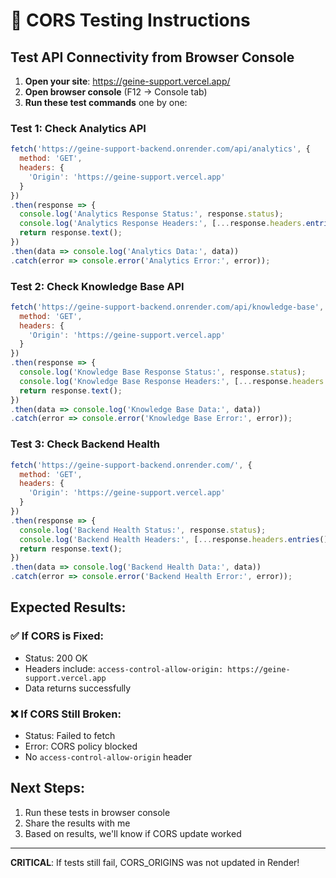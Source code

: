 # 🧪 CORS Testing Instructions

## Test API Connectivity from Browser Console

1. **Open your site**: https://geine-support.vercel.app/
2. **Open browser console** (F12 → Console tab)
3. **Run these test commands** one by one:

### Test 1: Check Analytics API
```javascript
fetch('https://geine-support-backend.onrender.com/api/analytics', {
  method: 'GET',
  headers: {
    'Origin': 'https://geine-support.vercel.app'
  }
})
.then(response => {
  console.log('Analytics Response Status:', response.status);
  console.log('Analytics Response Headers:', [...response.headers.entries()]);
  return response.text();
})
.then(data => console.log('Analytics Data:', data))
.catch(error => console.error('Analytics Error:', error));
```

### Test 2: Check Knowledge Base API
```javascript
fetch('https://geine-support-backend.onrender.com/api/knowledge-base', {
  method: 'GET',
  headers: {
    'Origin': 'https://geine-support.vercel.app'
  }
})
.then(response => {
  console.log('Knowledge Base Response Status:', response.status);
  console.log('Knowledge Base Response Headers:', [...response.headers.entries()]);
  return response.text();
})
.then(data => console.log('Knowledge Base Data:', data))
.catch(error => console.error('Knowledge Base Error:', error));
```

### Test 3: Check Backend Health
```javascript
fetch('https://geine-support-backend.onrender.com/', {
  method: 'GET',
  headers: {
    'Origin': 'https://geine-support.vercel.app'
  }
})
.then(response => {
  console.log('Backend Health Status:', response.status);
  console.log('Backend Health Headers:', [...response.headers.entries()]);
  return response.text();
})
.then(data => console.log('Backend Health Data:', data))
.catch(error => console.error('Backend Health Error:', error));
```

## Expected Results:

### ✅ If CORS is Fixed:
- Status: 200 OK
- Headers include: `access-control-allow-origin: https://geine-support.vercel.app`
- Data returns successfully

### ❌ If CORS Still Broken:
- Status: Failed to fetch
- Error: CORS policy blocked
- No `access-control-allow-origin` header

## Next Steps:
1. Run these tests in browser console
2. Share the results with me
3. Based on results, we'll know if CORS update worked

---
**CRITICAL**: If tests still fail, CORS_ORIGINS was not updated in Render!